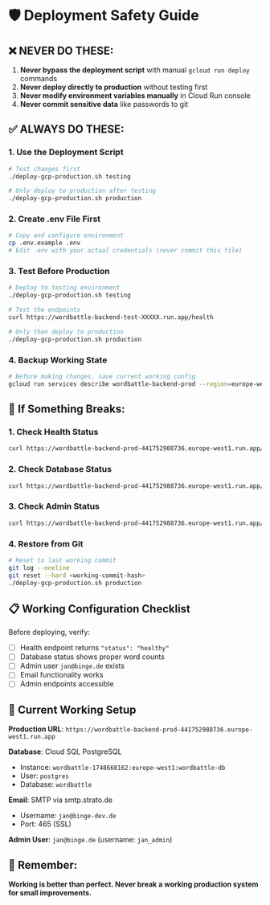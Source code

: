 # 🛡️ Deployment Safety Guide

## ❌ NEVER DO THESE:

1. **Never bypass the deployment script** with manual `gcloud run deploy` commands
2. **Never deploy directly to production** without testing first
3. **Never modify environment variables manually** in Cloud Run console
4. **Never commit sensitive data** like passwords to git

## ✅ ALWAYS DO THESE:

### 1. Use the Deployment Script
```bash
# Test changes first
./deploy-gcp-production.sh testing

# Only deploy to production after testing
./deploy-gcp-production.sh production
```

### 2. Create .env File First
```bash
# Copy and configure environment
cp .env.example .env
# Edit .env with your actual credentials (never commit this file)
```

### 3. Test Before Production
```bash
# Deploy to testing environment
./deploy-gcp-production.sh testing

# Test the endpoints
curl https://wordbattle-backend-test-XXXXX.run.app/health

# Only then deploy to production
./deploy-gcp-production.sh production
```

### 4. Backup Working State
```bash
# Before making changes, save current working config
gcloud run services describe wordbattle-backend-prod --region=europe-west1 > backup-config.yaml
```

## 🚨 If Something Breaks:

### 1. Check Health Status
```bash
curl https://wordbattle-backend-prod-441752988736.europe-west1.run.app/health
```

### 2. Check Database Status
```bash
curl https://wordbattle-backend-prod-441752988736.europe-west1.run.app/database/status
```

### 3. Check Admin Status
```bash
curl https://wordbattle-backend-prod-441752988736.europe-west1.run.app/admin/database/admin-status
```

### 4. Restore from Git
```bash
# Reset to last working commit
git log --oneline
git reset --hard <working-commit-hash>
./deploy-gcp-production.sh production
```

## 📋 Working Configuration Checklist

Before deploying, verify:
- [ ] Health endpoint returns `"status": "healthy"`
- [ ] Database status shows proper word counts
- [ ] Admin user `jan@binge.de` exists
- [ ] Email functionality works
- [ ] Admin endpoints accessible

## 🔧 Current Working Setup

**Production URL**: `https://wordbattle-backend-prod-441752988736.europe-west1.run.app`

**Database**: Cloud SQL PostgreSQL
- Instance: `wordbattle-1748668162:europe-west1:wordbattle-db`
- User: `postgres`
- Database: `wordbattle`

**Email**: SMTP via smtp.strato.de
- Username: `jan@binge-dev.de`
- Port: 465 (SSL)

**Admin User**: `jan@binge.de` (username: `jan_admin`)

## 🎯 Remember:
**Working is better than perfect. Never break a working production system for small improvements.** 